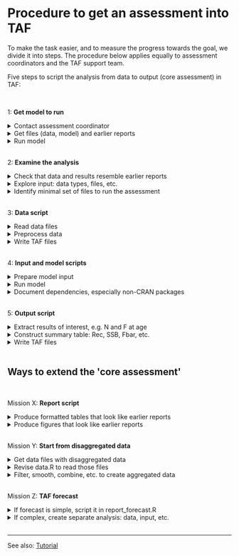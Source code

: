 # Procedure to get an assessment into TAF

To make the task easier, and to measure the progress towards the goal, we divide
it into steps. The procedure below applies equally to assessment coordinators
and the TAF support team.

Five steps to script the analysis from data to output (core assessment) in TAF:

<br>

<!-- GitHub Markdown requires empty line after </summary> to render `code` -->
<!-- Also, `code` is not rendered in <summary> headings -->

1: **Get model to run**

<details><summary>Contact assessment coordinator</summary>

> Well, unless you *are* the assessment coordinator :)

</details>

<details><summary>Get files (data, model) and earlier reports</summary>

> Files might be found in the Sharepoint `Data` folder.<br>
> Earlier WG reports can be found online.

</details>

<details><summary>Run model</summary>

> Being able to run the assessment on a different computer is an important
> milestone in making the analysis reproducible.

</details>

<br>

2: **Examine the analysis**

<details><summary>Check that data and results resemble earlier reports</summary>

> This is a good time to<br>
> (a) view the input & output files, and<br>
> (b) open the last WG report - especially the table section.<br>
> Do the tables in (a) and (b) look similar?

</details>

<details><summary>Explore input: data types, files, etc.</summary>

> What kinds of data are used in this assessment, perhaps more than one
> survey?<br>
> Are some data tables in the report not in the model input, or vice versa?<br>
> Is it easy to find out which input files the model requires?<br>
> Are the model settings stored in a separate file?

</details>

<details><summary>Identify minimal set of files to run the assessment</summary>

> In general, TAF should only contain files that are absolutely necessary to run
> the final assessment. All other files are probably best stored outside of
> TAF.<br>
> What is the smallest set of files that are required to run the final
> assessment on another computer?

</details>

<br>

3: **Data script**

<details><summary>Read data files</summary>

>

</details>

<details><summary>Preprocess data</summary>

  `1-800-icestaf`
</details>

<details><summary>Write TAF files</summary>

  ```
  1-800-icestaf
  ```
</details>

<br>

4: **Input and model scripts**

<details><summary>Prepare model input</summary>

  1-800-icestaf
</details>

<details><summary>Run model</summary>

  `1-800-icestaf`
</details>

<details><summary>Document dependencies, especially non-CRAN packages</summary>

  ```
  1-800-icestaf
  ```
</details>

<br>

5: **Output script**

<details><summary>Extract results of interest, e.g. N and F at age</summary>

  1-800-icestaf
</details>

<details><summary>Construct summary table: Rec, SSB, Fbar, etc.</summary>

  `1-800-icestaf`
</details>

<details><summary>Write TAF files</summary>

  ```
  1-800-icestaf
  ```
</details>

<br>

## Ways to extend the 'core assessment'

<br>

Mission X: **Report script**

<details>
<summary>Produce formatted tables that look like earlier reports</summary>

  `1-800-icestaf`
</details>

<details><summary>Produce figures that look like earlier reports</summary>

  `1-800-icestaf`
</details>

<br>

Mission Y: **Start from disaggregated data**

<details><summary>Get data files with disaggregated data</summary>

  `1-800-icestaf`
</details>

<details><summary>Revise data.R to read those files</summary>

  `1-800-icestaf`
</details>

<details>
<summary>Filter, smooth, combine, etc. to create aggregated data</summary>

  `1-800-icestaf`
</details>


<br>

Mission Z: **TAF forecast**

<details>
<summary>If forecast is simple, script it in report_forecast.R</summary>

  `1-800-icestaf`
</details>

<details>
<summary>If complex, create separate analysis: data, input, etc.</summary>

  `1-800-icestaf`
</details>

<br>

<hr>

See also:
[Tutorial](https://github.com/ices-taf/doc/blob/master/tutorial-1/README.md)
